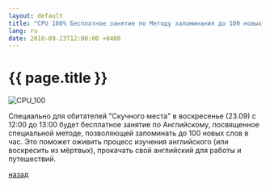 ```yaml
---
layout: default
title: "CPU 100% Бесплатное занятие по Методу запоминания до 100 новых английских слов в час"
lang: ru
date: 2018-09-23T12:00:00 +0400
---
```


# [](#header-1) {{ page.title }}

![CPU_100](https://sun1-19.userapi.com/c831209/v831209856/1a3b21/LWvG2N_3d0A.jpg)

Специально для обитателей "Скучного места" в воскресенье (23.09) c 12:00
до 13:00 будет бесплатное занятие по Английскому, посвященное специальной
методе, позволяющей запоминать до 100 новых слов в час. 
Это поможет оживить процесс изучения английского (или воскресить из
мёртвых), прокачать свой английский для работы и путешествий.


[назад](../events/)
